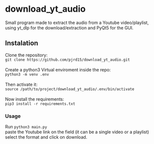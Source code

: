 # download_yt_audio
Small program made to extract the audio from a Youtube video/playlist, using yt_dlp for the download/extraction and PyQt5 for the GUI.

## Instalation
Clone the repository:<br>
```git clone https://github.com/pjrd15/download_yt_audio.git```<br><br>
Create a python3 Virtual enviroment inside the repo:<br>
```python3 -m venv .env```<br><br>
Then activate it:<br>
```source /path/to/project/download_yt_audio/.env/bin/activate```<br><br>
Now install the requirements:<br>
```pip3 install -r requirements.txt```

### Usage
Run ```python3 main.py```<br>
paste the Youtube link on the field (it can be a single video or a playlist)<br>
select the format and click on download.
